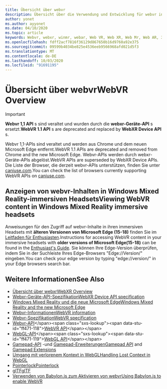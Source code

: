 ```yaml
---
title: Übersicht über webvr
description: Übersicht über die Verwendung und Entwicklung für webvr in Windows Mixed Reality
author: yonet
ms.author: ayyonet
ms.date: 04/10/2020
ms.topic: article
keywords: Webvr, webxr, winmr, webar, Web VR, Web XR, Web Mr, Web AR, 360, 360 Video, 360 Videos, 360 Photo, 360 Fotos, 360 Content, immersives Web, immersiveweb, IW
ms.openlocfilehash: fdff2acf7816f36129d867650b16d9760a92e375
ms.sourcegitcommit: 09599b4034be825e4536eeb9566968afd021d5f3
ms.translationtype: MT
ms.contentlocale: de-DE
ms.lasthandoff: 10/03/2020
ms.locfileid: "91691195"
---
```

# <a name="webvr-overview"></a><span data-ttu-id="ff471-104">Übersicht über webvr</span><span class="sxs-lookup"><span data-stu-id="ff471-104">WebVR Overview</span></span>

> [!IMPORTANT]
> <span data-ttu-id="ff471-105">**Webvr 1,1 API** s sind veraltet und wurden durch die **webxr-Geräte-API** s ersetzt.</span><span class="sxs-lookup"><span data-stu-id="ff471-105">**WebVR 1.1 API** s are deprecated and replaced by **WebXR Device API** s.</span></span>

<span data-ttu-id="ff471-106">Webvr 1,1-APIs sind veraltet und werden aus Chrome und dem neuen Microsoft Edge entfernt.</span><span class="sxs-lookup"><span data-stu-id="ff471-106">WebVR 1.1 APIs are deprecated and removed from Chrome and the new Microsoft Edge.</span></span> <span data-ttu-id="ff471-107">Webvr-APIs werden durch webxr-Geräte-APIs abgelöst.</span><span class="sxs-lookup"><span data-stu-id="ff471-107">WebVR APIs are superseded by WebXR Device APIs.</span></span> <span data-ttu-id="ff471-108">Die Liste der Browser, die derzeit webvr-APIs unterstützen, finden Sie unter [caniuse.com](https://caniuse.com/#search=webvr).</span><span class="sxs-lookup"><span data-stu-id="ff471-108">You can check the list of browsers currently supporting WebVR APIs on [caniuse.com](https://caniuse.com/#search=webvr).</span></span>

## <a name="viewing-webvr-content-in-windows-mixed-reality-immersive-headsets"></a><span data-ttu-id="ff471-109">Anzeigen von webvr-Inhalten in Windows Mixed Reality-immersiven Headsets</span><span class="sxs-lookup"><span data-stu-id="ff471-109">Viewing WebVR content in Windows Mixed Reality immersive headsets</span></span>

<span data-ttu-id="ff471-110">Anweisungen für den Zugriff auf webvr-Inhalte in ihren immersiven Headsets mit **älteren Versionen von Microsoft Edge (15-18)** finden Sie im [Leitfaden für Enthusiasten](https://docs.microsoft.com/windows/mixed-reality/enthusiast-guide/webvr).</span><span class="sxs-lookup"><span data-stu-id="ff471-110">Instructions for accessing WebVR content in your immersive headsets with **older versions of Microsoft Edge(15-18)** can be found in the [Enthusiast's Guide](https://docs.microsoft.com/windows/mixed-reality/enthusiast-guide/webvr).</span></span> <span data-ttu-id="ff471-111">Sie können Ihre Edge-Version überprüfen, indem Sie in der Suchleiste Ihres Edge-Browsers "Edge://Version/" eingeben.</span><span class="sxs-lookup"><span data-stu-id="ff471-111">You can check your edge version by typing "edge://version/" in your Edge browsers search bar.</span></span>

## <a name="see-also"></a><span data-ttu-id="ff471-112">Weitere Informationen</span><span class="sxs-lookup"><span data-stu-id="ff471-112">See Also</span></span>

* [<span data-ttu-id="ff471-113">Übersicht über webxr</span><span class="sxs-lookup"><span data-stu-id="ff471-113">WebXR Overview</span></span>](webxr-overview.md)
* [<span data-ttu-id="ff471-114">Webxr-Geräte-API-Spezifikation</span><span class="sxs-lookup"><span data-stu-id="ff471-114">WebXR Device API specification</span></span>](https://immersive-web.github.io/webxr/)
* [<span data-ttu-id="ff471-115">Windows Mixed Reality und die neue Microsoft Edge</span><span class="sxs-lookup"><span data-stu-id="ff471-115">Windows Mixed Reality and the new Microsoft Edge</span></span>](https://docs.microsoft.com/windows/mixed-reality/new-microsoft-edge)
* [<span data-ttu-id="ff471-116">Webvr-Informationen</span><span class="sxs-lookup"><span data-stu-id="ff471-116">WebVR information</span></span>](https://webvr.info)
* [<span data-ttu-id="ff471-117">Webvr-Spezifikation</span><span class="sxs-lookup"><span data-stu-id="ff471-117">WebVR specification</span></span>](https://w3c.github.io/webvr/)
* <span data-ttu-id="ff471-118">[Webvr-API](https://msdn.microsoft.com/library/mt806281(v=vs.85).aspx)</span><span class="sxs-lookup"><span data-stu-id="ff471-118">[WebVR API](https://msdn.microsoft.com/library/mt806281(v=vs.85).aspx)</span></span>
* <span data-ttu-id="ff471-119">[WebGL-API](https://msdn.microsoft.com/library/bg182648(v=vs.85).aspx)</span><span class="sxs-lookup"><span data-stu-id="ff471-119">[WebGL API](https://msdn.microsoft.com/library/bg182648(v=vs.85).aspx)</span></span>
* <span data-ttu-id="ff471-120">[Gamepad-API](https://msdn.microsoft.com/library/dn743630(v=vs.85).aspx) -und [Gamepad-Erweiterungen](https://w3c.github.io/gamepad/extensions.html)</span><span class="sxs-lookup"><span data-stu-id="ff471-120">[Gamepad API](https://msdn.microsoft.com/library/dn743630(v=vs.85).aspx) and [Gamepad Extensions](https://w3c.github.io/gamepad/extensions.html)</span></span>
* [<span data-ttu-id="ff471-121">Umgang mit verlorenem Kontext in WebGL</span><span class="sxs-lookup"><span data-stu-id="ff471-121">Handling Lost Context in WebGL</span></span>](https://www.khronos.org/webgl/wiki/HandlingContextLost)
* [<span data-ttu-id="ff471-122">Pointerlock</span><span class="sxs-lookup"><span data-stu-id="ff471-122">Pointerlock</span></span>](https://www.w3.org/TR/pointerlock/)
* [<span data-ttu-id="ff471-123">glTF</span><span class="sxs-lookup"><span data-stu-id="ff471-123">glTF</span></span>](https://www.khronos.org/gltf)
* [<span data-ttu-id="ff471-124">Verwenden von Babylon.js zum Aktivieren von webvr</span><span class="sxs-lookup"><span data-stu-id="ff471-124">Using Babylon.js to enable WebVR</span></span>](https://docs.microsoft.com/windows/uwp/get-started/adding-webvr-to-a-babylonjs-game)
